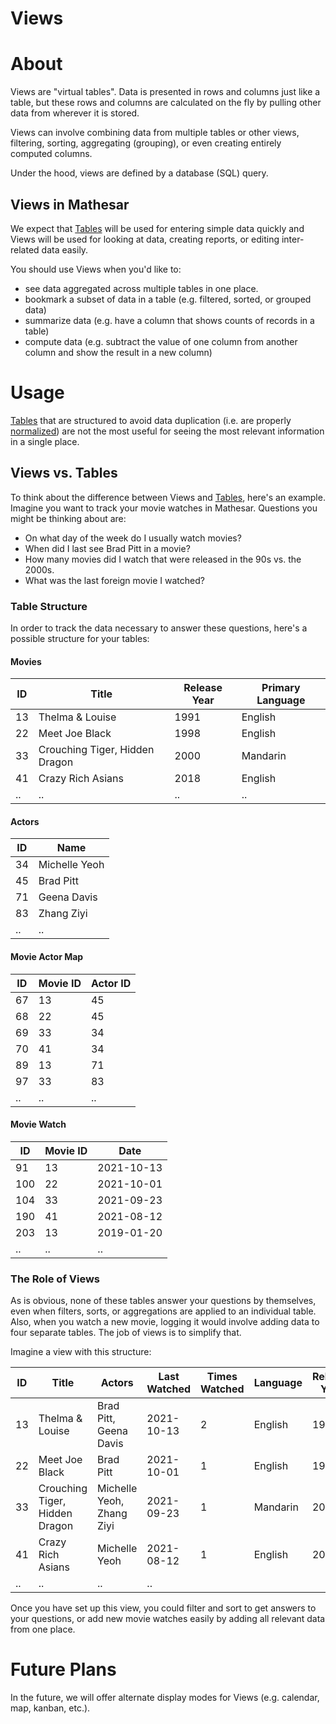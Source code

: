 # Views

# About

Views are "virtual tables". Data is presented in rows and columns just like a table, but these rows and columns are calculated on the fly by pulling other data from wherever it is stored.

Views can involve combining data from multiple tables or other views, filtering, sorting, aggregating (grouping), or even creating entirely computed columns.

Under the hood, views are defined by a database (SQL) query. 

## Views in Mathesar
We expect that [Tables](/product/concepts/tables) will be used for entering simple data quickly and Views will be used for looking at data, creating reports, or editing inter-related data easily.

You should use Views when you'd like to:
- see data aggregated across multiple tables in one place.
- bookmark a subset of data in a table (e.g. filtered, sorted, or grouped data)
- summarize data (e.g. have a column that shows counts of records in a table)
- compute data (e.g. subtract the value of one column from another column and show the result in a new column)


# Usage
[Tables](/product/concepts/tables) that are structured to avoid data duplication (i.e. are properly [normalized](https://en.wikipedia.org/wiki/Database_normalization)) are not the most useful for seeing the most relevant information in a single place.

## Views vs. Tables
To think about the difference between Views and [Tables](/product/concepts/tables), here's an example. Imagine you want to track your movie watches in Mathesar. Questions you might be thinking about are:
- On what day of the week do I usually watch movies?
- When did I last see Brad Pitt in a movie?
- How many movies did I watch that were released in the 90s vs. the 2000s.
- What was the last foreign movie I watched?

### Table Structure
In order to track the data necessary to answer these questions, here's a possible structure for your tables:

#### Movies
| ID | Title | Release Year | Primary Language |
|-|-|-|-|
| 13 | Thelma & Louise | 1991 | English |
| 22 | Meet Joe Black | 1998 | English |
| 33 | Crouching Tiger, Hidden Dragon | 2000 | Mandarin |
| 41 | Crazy Rich Asians | 2018 | English |
| .. | .. | .. | .. |

#### Actors
| ID | Name |
|-|-|
| 34 | Michelle Yeoh |
| 45 | Brad Pitt |
| 71 | Geena Davis |
| 83 | Zhang Ziyi |
| .. | .. |

#### Movie Actor Map
| ID | Movie ID | Actor ID |
|-|-|-|
| 67 | 13 | 45 |
| 68 | 22 | 45 |
| 69 | 33 | 34 | 
| 70 | 41 | 34 |
| 89 | 13 | 71 |
| 97 | 33 | 83 | 
| .. | .. | .. |

#### Movie Watch
| ID | Movie ID | Date |
|-|-|-|
| 91 | 13 | 2021-10-13 |
| 100 | 22 | 2021-10-01 |
| 104 | 33 | 2021-09-23 | 
| 190 | 41 | 2021-08-12 |
| 203 | 13 | 2019-01-20 |
| .. | .. | .. |

### The Role of Views
As is obvious, none of these tables answer your questions by themselves, even when filters, sorts, or aggregations are applied to an individual table. Also, when you watch a new movie, logging it would involve adding data to four separate tables. The job of views is to simplify that.

Imagine a view with this structure:

| ID | Title | Actors | Last Watched | Times Watched | Language | Release Year | 
|-|-|-|-|-|-|-|
| 13 | Thelma & Louise | Brad Pitt, Geena Davis | 2021-10-13 | 2 | English | 1991 |
| 22 | Meet Joe Black | Brad Pitt | 2021-10-01 | 1 | English | 1998 |
| 33 | Crouching Tiger, Hidden Dragon | Michelle Yeoh, Zhang Ziyi | 2021-09-23 | 1 | Mandarin | 2000 |
| 41 | Crazy Rich Asians | Michelle Yeoh | 2021-08-12 | 1 | English | 2018 |
| .. | .. | .. | .. |

Once you have set up this view, you could filter and sort to get answers to your questions, or add new movie watches easily by adding all relevant data from one place.

# Future Plans
In the future, we will offer alternate display modes for Views (e.g. calendar, map, kanban, etc.).
